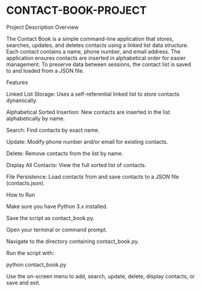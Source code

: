 # CONTACT-BOOK-PROJECT
Project Description
Overview

The Contact Book is a simple command-line application that stores, searches, updates, and deletes contacts using a linked list data structure. Each contact contains a name, phone number, and email address. The application ensures contacts are inserted in alphabetical order for easier management. To preserve data between sessions, the contact list is saved to and loaded from a JSON file.

Features

Linked List Storage: Uses a self-referential linked list to store contacts dynamically.

Alphabetical Sorted Insertion: New contacts are inserted in the list alphabetically by name.

Search: Find contacts by exact name.

Update: Modify phone number and/or email for existing contacts.

Delete: Remove contacts from the list by name.

Display All Contacts: View the full sorted list of contacts.

File Persistence: Load contacts from and save contacts to a JSON file (contacts.json).

How to Run

Make sure you have Python 3.x installed.

Save the script as contact_book.py.

Open your terminal or command prompt.

Navigate to the directory containing contact_book.py.

Run the script with:

python contact_book.py


Use the on-screen menu to add, search, update, delete, display contacts, or save and exit.
